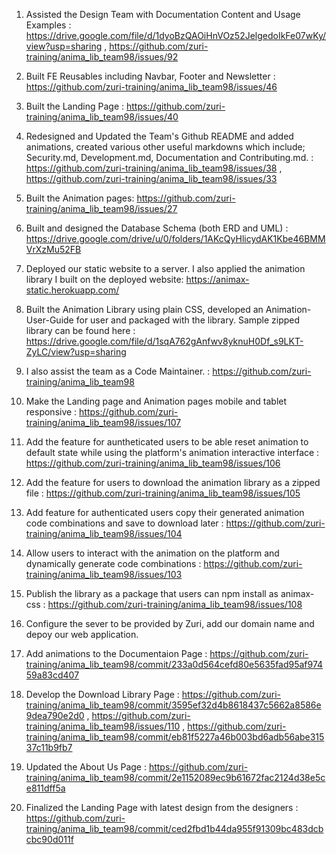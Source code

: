1) Assisted the Design Team with Documentation Content and Usage Examples  : https://drive.google.com/file/d/1dyoBzQAOiHnVOz52JelgedoIkFe07wKy/view?usp=sharing , https://github.com/zuri-training/anima_lib_team98/issues/92

2) Built FE Reusables including Navbar, Footer and Newsletter : https://github.com/zuri-training/anima_lib_team98/issues/46

3) Built the Landing Page : https://github.com/zuri-training/anima_lib_team98/issues/40

4) Redesigned and Updated the Team's Github README and added animations, created various other useful markdowns which include; Security.md, Development.md, Documentation and Contributing.md. : https://github.com/zuri-training/anima_lib_team98/issues/38 , https://github.com/zuri-training/anima_lib_team98/issues/33

5) Built the Animation pages: https://github.com/zuri-training/anima_lib_team98/issues/27

6) Built and designed the Database Schema (both ERD and UML) : https://drive.google.com/drive/u/0/folders/1AKcQyHlicydAK1Kbe46BMMVrXzMu52FB

7) Deployed our static website to a server. I also applied the animation library I built on the  deployed website:  https://animax-static.herokuapp.com/

8) Built the Animation Library using plain CSS, developed an Animation-User-Guide  for user and packaged with the library. Sample zipped library can be found here : https://drive.google.com/file/d/1sqA762gAnfwv8yknuH0Df_s9LKT-ZyLC/view?usp=sharing 

9) I also assist the team as a Code Maintainer. : https://github.com/zuri-training/anima_lib_team98


10) Make the Landing page and Animation pages mobile and tablet responsive : https://github.com/zuri-training/anima_lib_team98/issues/107

11) Add the feature for auntheticated users to be able reset animation to default state while using the platform's animation interactive interface : https://github.com/zuri-training/anima_lib_team98/issues/106 

12) Add the feature for users to download the animation library as a zipped file : https://github.com/zuri-training/anima_lib_team98/issues/105

13) Add feature for authenticated users copy their generated animation code combinations and save to download later : https://github.com/zuri-training/anima_lib_team98/issues/104

14) Allow users to interact with the animation on the platform and dynamically generate code combinations : 
https://github.com/zuri-training/anima_lib_team98/issues/103

15) Publish the library as a package that users can npm install as animax-css : https://github.com/zuri-training/anima_lib_team98/issues/108

16) Configure the sever to be provided by Zuri, add our domain name and depoy our web application.

17) Add animations to the Documentaion Page : https://github.com/zuri-training/anima_lib_team98/commit/233a0d564cefd80e5635fad95af97459a83cd407

18) Develop the Download Library Page : https://github.com/zuri-training/anima_lib_team98/commit/3595ef32d4b8618437c5662a8586e9dea790e2d0 , https://github.com/zuri-training/anima_lib_team98/issues/110 , https://github.com/zuri-training/anima_lib_team98/commit/eb81f5227a46b003bd6adb56abe31537c11b9fb7

19) Updated the About Us Page : https://github.com/zuri-training/anima_lib_team98/commit/2e1152089ec9b61672fac2124d38e5ce811dff5a

20) Finalized the Landing Page with latest design from the designers : https://github.com/zuri-training/anima_lib_team98/commit/ced2fbd1b44da955f91309bc483dcbcbc90d011f